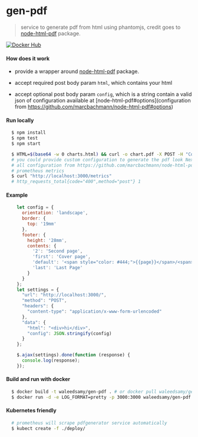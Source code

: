 # gen-pdf
> service to generate pdf from html using phantomjs, credit goes to [node-html-pdf](https://github.com/marcbachmann/node-html-pdf) package.

[![Docker Hub](https://img.shields.io/badge/docker-ready-blue.svg)](https://registry.hub.docker.com/u/waleedsamy/gen-pdf/)

#### How does it work
 - provide a wrapper around [node-html-pdf](https://github.com/marcbachmann/node-html-pdf) package.

 - accept required post body param `html`, which contains your html

 - accept optional post body param `config`, which is a string contain a valid json of configuration available at [node-html-pdf#options](configuration from https://github.com/marcbachmann/node-html-pdf#options)

#### Run locally
```bash
  $ npm install
  $ npm test
  $ npm start

  $ HTML=$(base64 -w 0 charts.html) && curl -o chart.pdf -X POST -H "Content-Type: application/json" -d "{\"html\":\"$HTML\"}" "http://localhost:3000/"
  # you could provide custom configuration to generate the pdf look Next javascript Example
  # all configuration from https://github.com/marcbachmann/node-html-pdf#options is possible configuration
  # prometheus metrics
  $ curl "http://localhost:3000/metrics"
  # http_requests_total{code="400",method="post"} 1
```

#### Example
```javascript
    let config = {
      orientation: 'landscape',
      border: {
        top: '19mm'
      },
      footer: {
        height: '28mm',
        contents: {
          '2': 'Second page',
          'first': 'Cover page',
          'default': '<span style="color: #444;">{{page}}</span>/<span>{{pages}}</span>',
          'last': 'Last Page'
        }
      }
    };
    let settings = {
      "url": "http://localhost:3000/",
      "method": "POST",
      "headers": {
        "content-type": "application/x-www-form-urlencoded"
      },
      "data": {
        "html": "<div>hi</div>",
        "config": JSON.stringify(config)
      }
    };

    $.ajax(settings).done(function (response) {
      console.log(response);
    });
```
#### Build and run with docker
```bash
  $ docker build -t waleedsamy/gen-pdf . # or docker pull waleedsamy/gen-pdf
  $ docker run -d -e LOG_FORMAT=pretty -p 3000:3000 waleedsamy/gen-pdf
```

#### Kubernetes friendly
```bash
  # prometheus will scrape pdfgenerator service automatically
  $ kubect create -f ./deploy/
```
